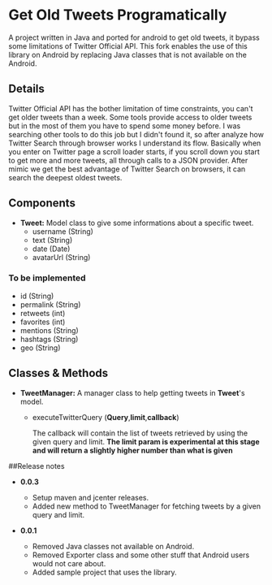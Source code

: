 # Get Old Tweets Programatically
A project written in Java and ported for android to get old tweets, it bypass some limitations of Twitter Official API. This fork enables the use of this library on Android by replacing Java classes that is not available on the Android.

## Details
Twitter Official API has the bother limitation of time constraints, you can't get older tweets than a week. Some tools provide access to older tweets but in the most of them you have to spend some money before.
I was searching other tools to do this job but I didn't found it, so after analyze how Twitter Search through browser works I understand its flow. Basically when you enter on Twitter page a scroll loader starts, if you scroll down you start to get more and more tweets, all through calls to a JSON provider. After mimic we get the best advantage of Twitter Search on browsers, it can search the deepest oldest tweets.

## Components
- **Tweet:** Model class to give some informations about a specific tweet.
  - username (String)
  - text (String)
  - date (Date)
  - avatarUrl (String)

 ### To be implemented
  - id (String)
  - permalink (String)
  - retweets (int)
  - favorites (int)
  - mentions (String)
  - hashtags (String)
  - geo (String)

## Classes & Methods
- **TweetManager:** A manager class to help getting tweets in **Tweet**'s model.
  - executeTwitterQuery (**Query**,**limit**,**callback**)

    The callback will contain the list of tweets retrieved by using the given query and limit.
  **The limit param is experimental at this stage and will return a slightly higher number than what is given** 


##Release notes

- **0.0.3**
    - Setup maven and jcenter releases.
    - Added new method to TweetManager for fetching tweets by a given query and limit.

- **0.0.1**
    - Removed Java classes not available on Android.
    - Removed Exporter class and some other stuff that Android users would not care about.
    - Added sample project that uses the library.

